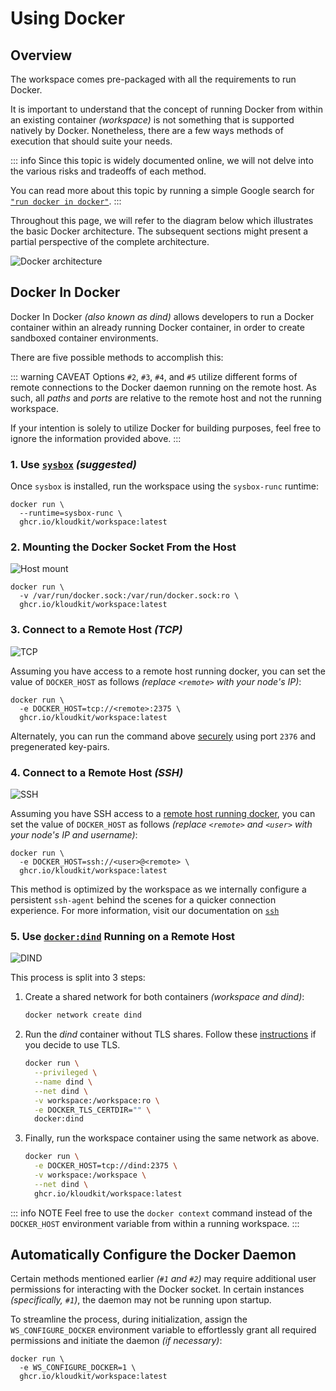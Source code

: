# Using Docker

## Overview

The workspace comes pre-packaged with all the requirements to run Docker.

It is important to understand that the concept of running Docker from within an existing
container *(workspace)* is not something that is supported natively by Docker.
Nonetheless, there are a few ways methods of execution that should suite your needs.

::: info
Since this topic is widely documented online, we will not delve into the various risks and
tradeoffs of each method.

You can read more about this topic by running a simple Google search for
[`"run docker in docker"`](https://www.google.com/search?q=run+docker+in+docker).
:::

Throughout this page, we will refer to the diagram below which illustrates the basic
Docker architecture.
The subsequent sections might present a partial perspective of the complete architecture.

![Docker architecture](/tools/docker/architecture.png)

## Docker In Docker

Docker In Docker *(also known as dind)* allows developers to run a Docker container within
an already running Docker container, in order to create sandboxed container environments.

There are five possible methods to accomplish this:

::: warning CAVEAT
Options `#2`, `#3`, `#4`, and `#5` utilize different forms of remote connections to the
Docker daemon running on the remote host.
As such, all *paths* and *ports* are relative to the remote host and not the running
workspace.

If your intention is solely to utilize Docker for building purposes, feel free to ignore
the information provided above.
:::

### 1. Use [`sysbox`](https://github.com/nestybox/sysbox) ***(suggested)***

Once `sysbox` is installed, run the workspace using the `sysbox-runc` runtime:

```sh{2}
docker run \
  --runtime=sysbox-runc \
  ghcr.io/kloudkit/workspace:latest
```

### 2. Mounting the Docker Socket From the Host

![Host mount](/tools/docker/host-mount.png)

```sh{2}
docker run \
  -v /var/run/docker.sock:/var/run/docker.sock:ro \
  ghcr.io/kloudkit/workspace:latest
```

### 3. Connect to a Remote Host *(TCP)*

![TCP](/tools/docker/tcp.png)

Assuming you have access to a remote host running docker, you can set the value of
`DOCKER_HOST` as follows *(replace `<remote>` with your node's IP)*:

```sh{2}
docker run \
  -e DOCKER_HOST=tcp://<remote>:2375 \
  ghcr.io/kloudkit/workspace:latest
```

Alternately, you can run the command above [securely][protect-tls] using port `2376` and
pregenerated key-pairs.

### 4. Connect to a Remote Host *(SSH)*

![SSH](/tools/docker/ssh.png)

Assuming you have SSH access to a [remote host running docker][protect-ssh], you can set
the value of `DOCKER_HOST` as follows
*(replace `<remote>` and `<user>` with your node's IP and username)*:

```sh{2}
docker run \
  -e DOCKER_HOST=ssh://<user>@<remote> \
  ghcr.io/kloudkit/workspace:latest
```

This method is optimized by the workspace as we internally configure a persistent
`ssh-agent` behind the scenes for a quicker connection experience.
For more information, visit our documentation on [`ssh`](/tools/ssh)

### 5. Use [`docker:dind`][dind] Running on a Remote Host

![DIND](/tools/docker/dind.png)

This process is split into 3 steps:

1. Create a shared network for both containers *(workspace and dind)*:

    ```sh
    docker network create dind
    ```

2. Run the *dind* container without TLS shares. Follow these [instructions][protect-tls]
    if you decide to use TLS.

    ```sh
    docker run \
      --privileged \
      --name dind \
      --net dind \
      -v workspace:/workspace:ro \
      -e DOCKER_TLS_CERTDIR="" \
      docker:dind
    ```

3. Finally, run the workspace container using the same network as above.

    ```sh
    docker run \
      -e DOCKER_HOST=tcp://dind:2375 \
      -v workspace:/workspace \
      --net dind \
      ghcr.io/kloudkit/workspace:latest
    ```

::: info NOTE
Feel free to use the `docker context` command instead of the `DOCKER_HOST` environment
variable from within a running workspace.
:::

## Automatically Configure the Docker Daemon

Certain methods mentioned earlier *(`#1` and `#2`)* may require additional user
permissions for interacting with the Docker socket.
In certain instances *(specifically, `#1`)*, the daemon may not be running upon startup.

To streamline the process, during initialization, assign the `WS_CONFIGURE_DOCKER`
environment variable to effortlessly grant all required permissions and initiate the
daemon *(if necessary)*:

```sh{2}
docker run \
  -e WS_CONFIGURE_DOCKER=1 \
  ghcr.io/kloudkit/workspace:latest
```

[dind]: https://hub.docker.com/_/docker/tags?page=1&name=dind
[protect-tls]: https://docs.docker.com/engine/security/protect-access/#use-tls-https-to-protect-the-docker-daemon-socket
[protect-ssh]: https://docs.docker.com/engine/security/protect-access/#use-ssh-to-protect-the-docker-daemon-socket
